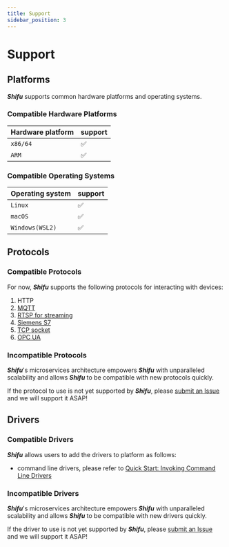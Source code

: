 ```yaml
---
title: Support
sidebar_position: 3
---
```


# Support

## Platforms

***Shifu*** supports common hardware platforms and operating systems.

### Compatible Hardware Platforms

| Hardware platform | support |
|--|--|
| `x86/64 `| :white_check_mark: |
| `ARM` | :white_check_mark: |

### Compatible Operating Systems

| Operating system | support |
|--|--|
| `Linux` | :white_check_mark: |
| `macOS` | :white_check_mark: |
| `Windows(WSL2)` | :white_check_mark: |

## Protocols

### Compatible Protocols

For now, ***Shifu*** supports the following protocols for interacting with devices:

1. HTTP
2. [MQTT](https://github.com/Edgenesis/shifu/tree/main/examples/mqttDeviceShifu)
3. [RTSP for streaming](https://github.com/Edgenesis/shifu/tree/main/examples/rtspDeviceShifu)
4. [Siemens S7](https://github.com/Edgenesis/shifu/tree/main/examples/siemensPLCDeviceShifu)
5. [TCP socket](https://github.com/Edgenesis/shifu/tree/main/examples/socketDeviceShifu)
6. [OPC UA](https://github.com/Edgenesis/shifu/tree/main/examples/opcuaDeviceShifu)

### Incompatible Protocols

***Shifu***'s microservices architecture empowers ***Shifu*** with unparalleled scalability and allows ***Shifu*** to be compatible with new protocols quickly.

If the protocol to use is not yet supported by ***Shifu***, please [submit an Issue](https://github.com/Edgenesis/shifu/issues/new) and we will support it ASAP!

## Drivers

### Compatible Drivers

***Shifu*** allows users to add the drivers to platform as follows:

- command line drivers, please refer to [Quick Start: Invoking Command Line Drivers](references/advanced-features/remote-driver-execution.md)

### Incompatible Drivers

***Shifu***'s microservices architecture empowers ***Shifu*** with unparalleled scalability and allows ***Shifu*** to be compatible with new drivers quickly. 

If the driver to use is not yet supported by ***Shifu***, please [submit an Issue](https://github.com/Edgenesis/shifu/issues/new) and we will support it ASAP!
